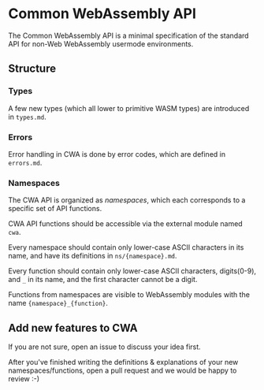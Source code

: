 # Common WebAssembly API

The Common WebAssembly API is a minimal specification of the standard API for non-Web WebAssembly usermode environments.

## Structure

### Types

A few new types (which all lower to primitive WASM types) are introduced in `types.md`.

### Errors

Error handling in CWA is done by error codes, which are defined in `errors.md`.

### Namespaces

The CWA API is organized as *namespaces*, which each corresponds to a specific set of API functions.

CWA API functions should be accessible via the external module named `cwa`.

Every namespace should contain only lower-case ASCII characters in its name, and have its definitions in `ns/{namespace}.md`.

Every function should contain only lower-case ASCII characters, digits(0-9), and `_` in its name, and the first character cannot be a digit.

Functions from namespaces are visible to WebAssembly modules with the name `{namespace}_{function}`.

## Add new features to CWA

If you are not sure, open an issue to discuss your idea first.

After you've finished writing the definitions & explanations of your new namespaces/functions, open a pull request and we would be happy to review :-)
